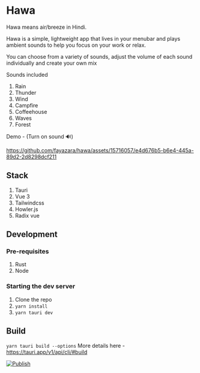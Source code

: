 # Hawa

Hawa means air/breeze in Hindi.

Hawa is a simple, lightweight app that lives in your menubar and plays ambient sounds to help you focus on your work or relax.

You can choose from a variety of sounds, adjust the volume of each sound individually and create your own mix

Sounds included
1. Rain
2. Thunder
3. Wind
4. Campfire
5. Coffeehouse
6. Waves
7. Forest


Demo - (Turn on sound 🔊) 

https://github.com/fayazara/hawa/assets/15716057/e4d676b5-b6e4-445a-89d2-2d8298dcf211


## Stack
1. Tauri
2. Vue 3
3. Tailwindcss
4. Howler.js
5. Radix vue

## Development

### Pre-requisites
1. Rust
2. Node

### Starting the dev server

1. Clone the repo
2. `yarn install`
3. `yarn tauri dev`


## Build
`yarn tauri build --options` 
More details here - https://tauri.app/v1/api/cli/#build

[![Publish](https://github.com/aksharahegde/hawa/actions/workflows/main.yml/badge.svg?event=release)](https://github.com/aksharahegde/hawa/actions/workflows/main.yml)
